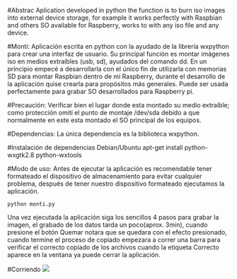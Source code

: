 #Abstrac
Aplication developed in python the function is to burn iso images into external device storage, for example it works perfectly with Raspbian and others SO available for Raspberry, works to with any iso file and any device.

#Monti: 
Aplicación escrita en python con la ayudado de la librería wxpython para crear una interfaz de usuario. Su principal función es montar imágenes iso en medios extraíbles (usb, sd), ayudados del comando dd. En un principio empecé a desarrollarla con el único fin de utilizarla con memorias SD para montar Raspbian dentro de mi Raspberry, durante el desarrollo de la aplicación quise crearla para propósitos más generales. Puede ser usada perfectamente para grabar SO desarrollados para Raspberry pi.

#Precaución:
Verificar bien el lugar donde esta montado su medio extraíble; como protección omití el punto de montaje /dev/sda debido a que normalmente en este esta montado el SO principal de los equipos.

#Dependencias:
La única dependencia es la biblioteca wxpython.

#Instalación de dependencias Debian/Ubuntu
	apt-get install python-wxgtk2.8 python-wxtools

#Modo de uso:
Antes de ejecutar la aplicación es recomendable tener formateado el dispositivo de almacenamiento para evitar cualquier problema, después de tener nuestro dispositivo formateado ejecutamos la aplicación.

	python monti.py

Una vez ejecutada la aplicación siga los sencillos 4 pasos para grabar la imagen, el grabado de los datos tarda un poco(aprox. 3min), cuando presione el botón Quemar notara que se quedara con el efecto presionado, cuando termine el proceso de copiado empezara a correr una barra para verificar el correcto copiado de los archivos cuando la etiqueta Correcto aparece en la ventana ya puede cerrar la aplicación.

#Corriendo
![](https://dl.dropbox.com/u/12001689/montirun.png)
